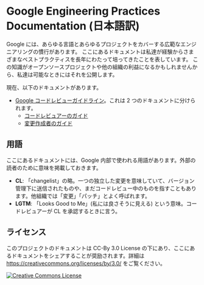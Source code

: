 # Google Engineering Practices Documentation (日本語訳)

Google には、あらゆる言語とあらゆるプロジェクトをカバーする広範なエンジニアリングの慣行があります。
ここにあるドキュメントは私達が経験からさまざまなベストプラクティスを長年にわたって培ってきたことを表しています。
この知識がオープンソースプロジェクトや他の組織の利益になるかもしれませんから、私達は可能なときにはそれを公開します。

現在、以下のドキュメントがあります。

- [Google コードレビューガイドライン](ja/review/index.md)。これは 2 つのドキュメントに分けられます。
  - [コードレビュアーのガイド](ja/review/reviewer/index.md)
  - [変更作成者のガイド](ja/review/developer/index.md)

## 用語

ここにあるドキュメントには、Google 内部で使われる用語があります。外部の読者のために意味を掲載しておきます。

- **CL**: 「changelist」の略。一つの独立した変更を意味していて、バージョン管理下に送信されたものや、まだコードレビュー中のものを指すこともあります。他組織では「変更」「パッチ」とよく呼ばれます。
- **LGTM**: 「Looks Good to Me」(私には良さそうに見える) という意味。コードレビュアーが CL を承認するときに言う。

## ライセンス

このプロジェクトのドキュメントは CC-By 3.0 License の下にあり、ここにあるドキュメントをシェアすることが奨励されます。詳細は https://creativecommons.org/licenses/by/3.0/ をご覧ください。

<a rel="license" href="https://creativecommons.org/licenses/by/3.0/"><img alt="Creative Commons License" style="border-width:0" src="https://i.creativecommons.org/l/by/3.0/88x31.png" /></a>
